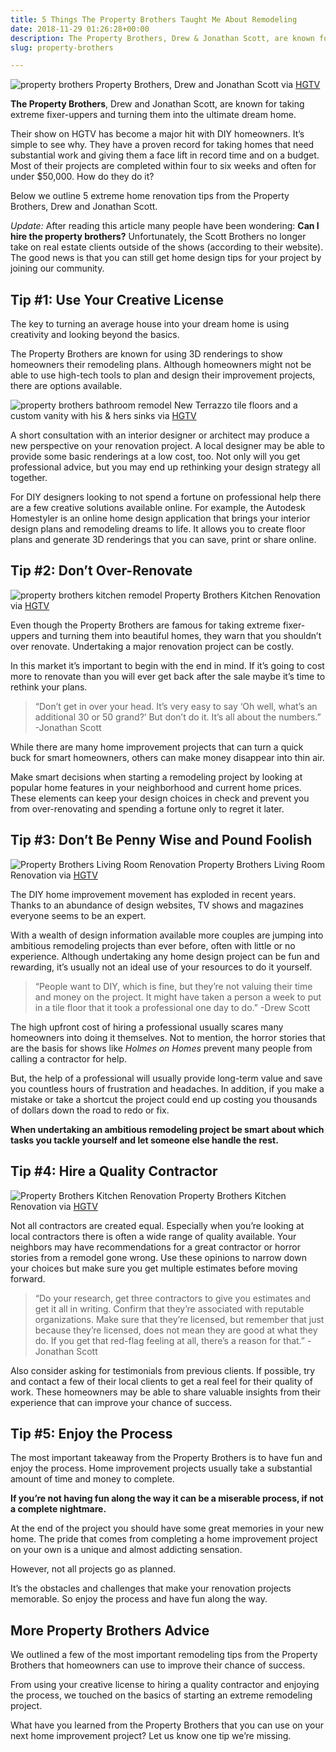 ```yaml
---
title: 5 Things The Property Brothers Taught Me About Remodeling
date: 2018-11-29 01:26:28+00:00
description: The Property Brothers, Drew & Jonathan Scott, are known for taking extreme fixer-uppers and turning them into the ultimate dream home. How can you do the same?
slug: property-brothers

---
```


![property brothers](https://www.doorwaysmagazine.com/wp-content/uploads/property_brothers-300x300.jpg) Property Brothers, Drew and Jonathan Scott via [HGTV](http://www.hgtv.com/decorating-basics/room-transformations-from-the-property-brothers/pictures/index.html)

**The Property Brothers**, Drew and Jonathan Scott, are known for taking extreme fixer-uppers and turning them into the ultimate dream home. 

Their show on HGTV has become a major hit with DIY homeowners. It’s simple to see why. They have a proven record for taking homes that need substantial work and giving them a face lift in record time and on a budget. Most of their projects are completed within four to six weeks and often for under $50,000. How do they do it? 

Below we outline 5 extreme home renovation tips from the Property Brothers, Drew and Jonathan Scott.

_Update:_ After reading this article many people have been wondering: **Can I hire the property brothers?** Unfortunately, the Scott Brothers no longer take on real estate clients outside of the shows (according to their website). The good news is that you can still get home design tips for your project by joining our community.



## Tip #1: Use Your Creative License



The key to turning an average house into your dream home is using creativity and looking beyond the basics. 

The Property Brothers are known for using 3D renderings to show homeowners their remodeling plans. Although homeowners might not be able to use high-tech tools to plan and design their improvement projects, there are options available.

![property brothers bathroom remodel](http://www.doorwaysmagazine.com/wp-content/uploads/property_brothers_bathroom_after.jpg) New Terrazzo tile floors and a custom vanity with his & hers sinks via [HGTV](http://www.hgtv.com/decorating-basics/room-transformations-from-the-property-brothers/pictures/index.html)

A short consultation with an interior designer or architect may produce a new perspective on your renovation project. A local designer may be able to provide some basic renderings at a low cost, too. Not only will you get professional advice, but you may end up rethinking your design strategy all together.

For DIY designers looking to not spend a fortune on professional help there are a few creative solutions available online. For example, the Autodesk Homestyler is an online home design application that brings your interior design plans and remodeling dreams to life. It allows you to create floor plans and generate 3D renderings that you can save, print or share online.



## Tip #2: Don’t Over-Renovate



![property brothers kitchen remodel](https://www.doorwaysmagazine.com/wp-content/uploads/property_brothers_kitchen_after_02.jpg) Property Brothers Kitchen Renovation via [HGTV](http://www.hgtv.com/decorating-basics/room-transformations-from-the-property-brothers/pictures/index.html)

Even though the Property Brothers are famous for taking extreme fixer-uppers and turning them into beautiful homes, they warn that you shouldn’t over renovate. Undertaking a major renovation project can be costly. 

In this market it’s important to begin with the end in mind. If it’s going to cost more to renovate than you will ever get back after the sale maybe it’s time to rethink your plans.



<blockquote>“Don’t get in over your head. It’s very easy to say ‘Oh well, what’s an additional 30 or 50 grand?’ But don’t do it. It’s all about the numbers.” -Jonathan Scott </blockquote>



While there are many home improvement projects that can turn a quick buck for smart homeowners, others can make money disappear into thin air. 

Make smart decisions when starting a remodeling project by looking at popular home features in your neighborhood and current home prices. These elements can keep your design choices in check and prevent you from over-renovating and spending a fortune only to regret it later.



## Tip #3: Don’t Be Penny Wise and Pound Foolish



![Property Brothers Living Room Renovation](https://www.doorwaysmagazine.com/wp-content/uploads/property_brothers_living_after.jpg) Property Brothers Living Room Renovation via [HGTV](http://www.hgtv.com/decorating-basics/room-transformations-from-the-property-brothers/pictures/index.html)

The DIY home improvement movement has exploded in recent years. Thanks to an abundance of design websites, TV shows and magazines everyone seems to be an expert. 

With a wealth of design information available more couples are jumping into ambitious remodeling projects than ever before, often with little or no experience. Although undertaking any home design project can be fun and rewarding, it’s usually not an ideal use of your resources to do it yourself.



<blockquote>“People want to DIY, which is fine, but they’re not valuing their time and money on the project. It might have taken a person a week to put in a tile floor that it took a professional one day to do.” -Drew Scott</blockquote>



The high upfront cost of hiring a professional usually scares many homeowners into doing it themselves. Not to mention, the horror stories that are the basis for shows like _Holmes on Homes_ prevent many people from calling a contractor for help. 

But, the help of a professional will usually provide long-term value and save you countless hours of frustration and headaches. In addition, if you make a mistake or take a shortcut the project could end up costing you thousands of dollars down the road to redo or fix. 

**When undertaking an ambitious remodeling project be smart about which tasks you tackle yourself and let someone else handle the rest.**



## Tip #4: Hire a Quality Contractor



![Property Brothers Kitchen Renovation](https://www.doorwaysmagazine.com/wp-content/uploads/property_brothers_kitchen_after.jpg) Property Brothers Kitchen Renovation via [HGTV](http://www.hgtv.com/decorating-basics/room-transformations-from-the-property-brothers/pictures/index.html)

Not all contractors are created equal. Especially when you’re looking at local contractors there is often a wide range of quality available. Your neighbors may have recommendations for a great contractor or horror stories from a remodel gone wrong. Use these opinions to narrow down your choices but make sure you get multiple estimates before moving forward.



<blockquote>“Do your research, get three contractors to give you estimates and get it all in writing. Confirm that they’re associated with reputable organizations. Make sure that they’re licensed, but remember that just because they’re licensed, does not mean they are good at what they do. If you get that red-flag feeling at all, there’s a reason for that.” -Jonathan Scott</blockquote>



Also consider asking for testimonials from previous clients. If possible, try and contact a few of their local clients to get a real feel for their quality of work. These homeowners may be able to share valuable insights from their experience that can improve your chance of success.



## Tip #5: Enjoy the Process



The most important takeaway from the Property Brothers is to have fun and enjoy the process. Home improvement projects usually take a substantial amount of time and money to complete. 

**If you’re not having fun along the way it can be a miserable process, if not a complete nightmare.**

At the end of the project you should have some great memories in your new home. The pride that comes from completing a home improvement project on your own is a unique and almost addicting sensation. 

However, not all projects go as planned. 

It’s the obstacles and challenges that make your renovation projects memorable. So enjoy the process and have fun along the way.



## More Property Brothers Advice



We outlined a few of the most important remodeling tips from the Property Brothers that homeowners can use to improve their chance of success. 

From using your creative license to hiring a quality contractor and enjoying the process, we touched on the basics of starting an extreme remodeling project.

What have you learned from the Property Brothers that you can use on your next home improvement project? Let us know one tip we’re missing.

